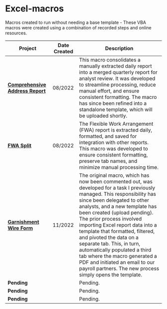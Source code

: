 # Excel-macros
Macros created to run without needing a base template - These VBA macros were created using a combination of recorded steps and online resources.

| Project                 |  Date Created | Description                                                                                                                                                    |
|------------------------|-------------|----------------------------------------------------------------------------------------------------------------------------------------------------------------|
| **[Comprehensive Address Report](https://github.com/ADeabenderfer/Excel-macros/blob/main/ComprehensiveAddressReport.vba)**    | 08/2022 |This macro consolidates a manually extracted daily report into a merged quarterly report for analyst review. It was developed to streamline processing, reduce manual effort, and ensure consistent formatting. The macro has since been refined into a standalone template, which will be uploaded shortly. |
| **[FWA Split](https://github.com/ADeabenderfer/Excel-macros/blob/main/FWA%20Split.vba)**            | 08/2022 | The Flexible Work Arrangement (FWA) report is extracted daily, formatted, and saved for integration with other reports. This macro was developed to ensure consistent formatting, preserve tab names, and minimize manual processing time. |
| **[Garnishment Wire Form](https://github.com/ADeabenderfer/Excel-macros/blob/main/GarnWireForm.vba)** | 11/2022 | The original macro, which has now been commented out, was developed for a task I previously managed. This responsibility has since been delegated to other analysts, and a new template has been created (upload pending). The prior process involved importing Excel report data into a template that formatted, filtered, and pivoted the data on a separate tab. This, in turn, automatically populated a third tab where the macro generated a PDF and initiated an email to our payroll partners. The new process simply opens the template. |
| **Pending** || Pending. |
| **Pending** || Pending. |
| **Pending** || Pending. |

